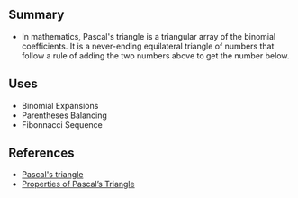 
## Summary

* In mathematics, Pascal's triangle is a triangular array of the binomial coefficients. It is a never-ending equilateral triangle of numbers that follow a rule of adding the two numbers above to get the number below.

## Uses

* Binomial Expansions
* Parentheses Balancing
* Fibonnacci Sequence

## References

* [Pascal's triangle](https://en.wikipedia.org/wiki/Pascal%27s_triangle)
* [Properties of Pascal’s Triangle](https://www.livescience.com/51238-properties-of-pascals-triangle.html)                                                                                 

